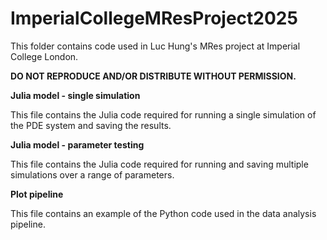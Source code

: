 # ImperialCollegeMResProject2025
This folder contains code used in Luc Hung's MRes project at Imperial College London. 

**DO NOT REPRODUCE AND/OR DISTRIBUTE WITHOUT PERMISSION.**

**Julia model - single simulation**

This file contains the Julia code required for running a single simulation of the PDE system and saving the results.

**Julia model - parameter testing**

This file contains the Julia code required for running and saving multiple simulations over a range of parameters.

**Plot pipeline**

This file contains an example of the Python code used in the data analysis pipeline.

